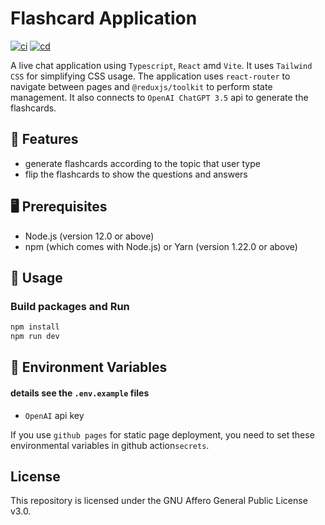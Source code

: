# Flashcard Application
[![ci](https://github.com/ttiimmothy/flashcard-application/actions/workflows/ci.yml/badge.svg)](https://github.com/ttiimmothy/flashcard-application/actions/workflows/ci.yml)
[![cd](https://github.com/ttiimmothy/flashcard-application/actions/workflows/cd.yml/badge.svg)](https://github.com/ttiimmothy/flashcard-application/actions/workflows/cd.yml)
<!-- [![pages-build-deployment](https://github.com/ttiimmothy/to-do-application/actions/workflows/pages/pages-build-deployment/badge.svg)](https://github.com/ttiimmothy/to-do-application/actions/workflows/pages/pages-build-deployment) -->

A live chat application using `Typescript`, `React` amd `Vite`. It uses `Tailwind CSS` for simplifying CSS usage. The application uses `react-router` to navigate between pages and `@reduxjs/toolkit` to perform state management. It also connects to `OpenAI ChatGPT 3.5` api to generate the flashcards.

## 🎯 Features

- generate flashcards according to the topic that user type
- flip the flashcards to show the questions and answers

## 🖥 Prerequisites

- Node.js (version 12.0 or above)
- npm (which comes with Node.js) or Yarn (version 1.22.0 or above)

## 🔧 Usage
### Build packages and Run

```TypeScript
npm install
npm run dev
```

## :scroll: Environment Variables

#### details see the `.env.example` files

- `OpenAI` api key

If you use `github pages` for static page deployment, you need to set these environmental variables in github action`secrets`.

## License

This repository is licensed under the GNU Affero General Public License v3.0.
